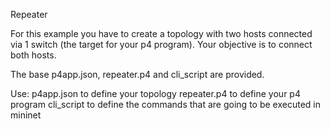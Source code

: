Repeater

For this example you have to create a topology with two hosts connected via 1 switch (the target for your p4 program). Your objective is to connect both hosts.

The base p4app.json, repeater.p4 and cli_script are provided.  

Use:
  p4app.json to define your topology
  repeater.p4 to define your p4 program
  cli_script to define the commands that are going to be executed in mininet

